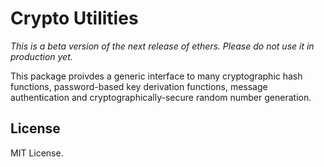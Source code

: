 Crypto Utilities
================

*This is a beta version of the next release of ethers. Please do not use it in production yet.*

This package proivdes a generic interface to many cryptographic
hash functions, password-based key derivation functions, message
authentication and cryptographically-secure random number
generation.

License
-------

MIT License.
